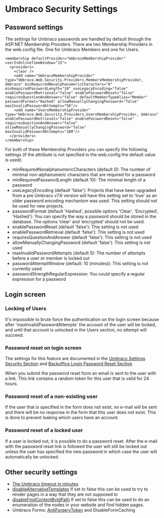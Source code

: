 # Umbraco Security Settings

## Password settings

The settings for Umbraco passwords are handled by default through the ASP.NET Membership Providers. There are two Membership Providers in the web.config file. One for Umbraco Members and one for Users.

    <membership defaultProvider="UmbracoMembershipProvider" userIsOnlineTimeWindow="15">
      <providers>
        <clear />
        <add name="UmbracoMembershipProvider" type="Umbraco.Web.Security.Providers.MembersMembershipProvider, Umbraco" minRequiredNonalphanumericCharacters="0" minRequiredPasswordLength="10" useLegacyEncoding="false" enablePasswordRetrieval="false" enablePasswordReset="false" requiresQuestionAndAnswer="false" defaultMemberTypeAlias="Member" passwordFormat="Hashed" allowManuallyChangingPassword="false" maxInvalidPasswordAttempts="50"/>
        <add name="UsersMembershipProvider" type="Umbraco.Web.Security.Providers.UsersMembershipProvider, Umbraco"  enablePasswordRetrieval="false" enablePasswordReset="false" requiresQuestionAndAnswer="false" allowManuallyChangingPassword="false" maxInvalidPasswordAttempts="100"/>
      </providers>
    </membership>

For both of these Membership Providers you can specify the following settings (if the attribute is not specified in the web.config the default value is used):

- minRequiredNonalphanumericCharacters (default 0): The number of minimal non-alphanumeric characters that are required for a password
- minRequiredPasswordLength (default 10): The minimal length of a password
- useLegacyEncoding (default 'false'): Projects that have been upgraded from a pre Umbraco v7.6 version will have this setting set to 'true' as an older password encoding mechanism was used. This setting should not be used for new projects.
- passwordFormat (default 'Hashed', possible options 'Clear', 'Encrypted', 'Hashed'): You can specify the way a password should be stored in the database. The options ‘clear’ and ‘encrypted’ should not be used.
- enablePasswordReset (default 'false'): This setting is not used
- enablePasswordRetrieval (default 'false'): This setting is not used
- requiresQuestionAndAnswer (default 'false'): This setting is not used
- allowManuallyChangingPassword (default 'false'): This setting is not used
- maxInvalidPasswordAttempts (default 5): The number of attempts before a user or member is locked out
- passwordAttemptWindow (default: 10 (minutes)): This setting is not currently used
- passwordStrengthRegularExpression: You could specify a regular expression for a password

## Login screen

### Locking of Users
It's impossible to brute force the authentication on the login screen because after 'maxInvalidPasswordAttempts' the account of the user will be locked, and until that account is unlocked in the Users section, no attempt will succeed.

### Password reset on login screen
The settings for this feature are documented in the [Umbraco Settings Security Section](../../Config/umbracoSettings/index.md#security) and [Backoffice Login Password Reset Section](../../../Getting-Started/Backoffice/Login/index.md#password-reset)

When you submit the password reset form an email is sent to the user with a link. This link contains a random token for this user that is valid for 24 hours. 

### Password reset of a non-existing user
If the user that is specified in the form does not exist, no e-mail will be sent and there will be no response in the form that this user does not exist. This is done to prevent leaking which users have an account.

### Password reset of a locked user
If a user is locked out, it is possible to do a password reset. After the e-mail with the password reset link is followed the user will still be locked out unless the user has specified the new password in which case the user will automatically be unlocked.

## Other security settings

- [The Umbraco timeout in minutes](../../Config/webconfig/index.md#umbracotimeoutinminutes)
- [disableAlternativeTemplates](../../Config/umbracoSettings/index.md#webrouting) If set to false this can be used to try to render pages in a way that they are not supposed to
- [disableFindContentByIdPath](../../Config/umbracoSettings/index.md#webrouting) If set to false this can be used to do an enumeration of the nodes in your website and find hidden pages.
- Umbraco Forms: [AntiForgeryToken](../../../Add-ons/UmbracoForms/Developer/Configuration/index.md#enableantiforgerytoken) and DisableFormCaching 
